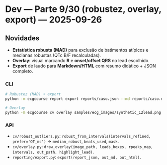 # Dev — Parte 9/30 (robustez, overlay, export) — 2025-09-26

## Novidades
- **Estatística robusta (MAD)** para exclusão de batimentos atípicos e medianas robustas (QTc B/F recalculadas).
- **Overlay**: visual marcando **R** e **onset/offset QRS** no lead escolhido.
- **Export** de laudo para **Markdown/HTML** com resumo didático + JSON completo.

### CLI
```bash
# Robustez (MAD) + export
python -m ecgcourse report export reports/caso.json --md reports/caso.md --html reports/caso.html --robust

# Overlay
python -m ecgcourse cv overlay samples/ecg_images/synthetic_12lead.png --lead II --out reports/overlays/caso_overlay.png
```

### API
- `cv/robust_outliers.py`: `robust_from_intervals(intervals_refined, prefer='QT_ms')` → `median_robust`, `beats_used`, `mask`.
- `cv/overlay.py`: `draw_overlay(image_path, leads_boxes, rpeaks_map, intervals, out_path, highlight_lead)`.
- `reporting/export.py`: `export(report_json, out_md, out_html)`.

